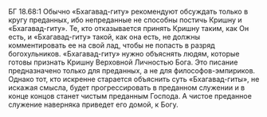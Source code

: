 БГ 18.68:1	Обычно «Бхагавад-гиту» рекомендуют обсуждать только в кругу преданных, ибо непреданные не способны постичь Кришну и «Бхагавад-гиту». Те, кто отказывается принять Кришну таким, как Он есть, и «Бхагавад-гиту» такой, как она есть, не должны комментировать ее на свой лад, чтобы не попасть в разряд богохульников. «Бхагавад-гиту» нужно объяснять людям, которые готовы признать Кришну Верховной Личностью Бога. Это писание предназначено только для преданных, а не для философов-эмпириков. Однако тот, кто искренне старается объяснить суть «Бхагавад-гиты», не искажая смысла, будет прогрессировать в преданном служении и в конце концов станет чистым преданным Господа. А чистое преданное служение наверняка приведет его домой, к Богу.